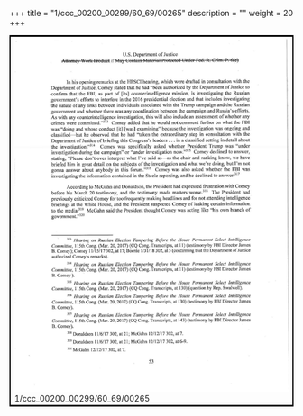 +++
title = "1/ccc_00200_00299/60_69/00265"
description = ""
weight = 20
+++

<table style="border:2px solid black;max-width:800px;max-height:800px;" 
><tr><td>
<img class="center-fit-jpg"
src="/jpg_/jpg_mueller_report_searchable_265.jpg">
1/ccc_00200_00299/60_69/00265
</img></td></tr></table>
